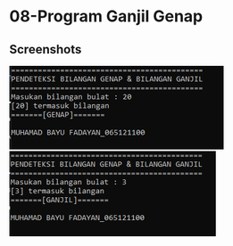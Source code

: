 # 08-Program Ganjil Genap

## Screenshots
![CPP Screenshot](screenshots/1.png)
![CPP Screenshot](screenshots/2.png)